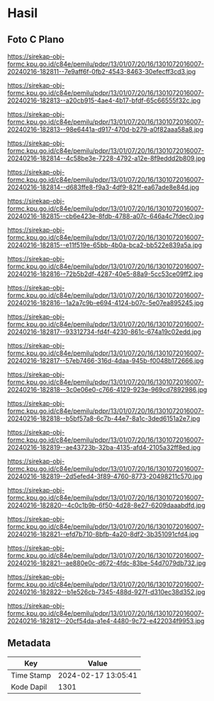 # Hasil

## Foto C Plano

https://sirekap-obj-formc.kpu.go.id/c84e/pemilu/pdpr/13/01/07/20/16/1301072016007-20240216-182811--7e9aff6f-0fb2-4543-8463-30efecff3cd3.jpg

https://sirekap-obj-formc.kpu.go.id/c84e/pemilu/pdpr/13/01/07/20/16/1301072016007-20240216-182813--a20cb915-4ae4-4b17-bfdf-65c66555f32c.jpg

https://sirekap-obj-formc.kpu.go.id/c84e/pemilu/pdpr/13/01/07/20/16/1301072016007-20240216-182813--98e6441a-d917-470d-b279-a0f82aaa58a8.jpg

https://sirekap-obj-formc.kpu.go.id/c84e/pemilu/pdpr/13/01/07/20/16/1301072016007-20240216-182814--4c58be3e-7228-4792-a12e-8f9eddd2b809.jpg

https://sirekap-obj-formc.kpu.go.id/c84e/pemilu/pdpr/13/01/07/20/16/1301072016007-20240216-182814--d683ffe8-f9a3-4df9-821f-ea67ade8e84d.jpg

https://sirekap-obj-formc.kpu.go.id/c84e/pemilu/pdpr/13/01/07/20/16/1301072016007-20240216-182815--cb6e423e-8fdb-4788-a07c-646a4c7fdec0.jpg

https://sirekap-obj-formc.kpu.go.id/c84e/pemilu/pdpr/13/01/07/20/16/1301072016007-20240216-182815--e11f519e-65bb-4b0a-bca2-bb522e839a5a.jpg

https://sirekap-obj-formc.kpu.go.id/c84e/pemilu/pdpr/13/01/07/20/16/1301072016007-20240216-182816--72b5b2df-4287-40e5-88a9-5cc53ce09ff2.jpg

https://sirekap-obj-formc.kpu.go.id/c84e/pemilu/pdpr/13/01/07/20/16/1301072016007-20240216-182816--1a2a7c9b-e694-4124-b07c-5e07ea895245.jpg

https://sirekap-obj-formc.kpu.go.id/c84e/pemilu/pdpr/13/01/07/20/16/1301072016007-20240216-182817--93312734-fd4f-4230-861c-674a19c02edd.jpg

https://sirekap-obj-formc.kpu.go.id/c84e/pemilu/pdpr/13/01/07/20/16/1301072016007-20240216-182817--57eb7466-316d-4daa-945b-f0048b172666.jpg

https://sirekap-obj-formc.kpu.go.id/c84e/pemilu/pdpr/13/01/07/20/16/1301072016007-20240216-182818--3c0e06e0-c766-4129-923e-969cd7892986.jpg

https://sirekap-obj-formc.kpu.go.id/c84e/pemilu/pdpr/13/01/07/20/16/1301072016007-20240216-182818--b5bf57a8-6c7b-44e7-8a1c-3ded6151a2e7.jpg

https://sirekap-obj-formc.kpu.go.id/c84e/pemilu/pdpr/13/01/07/20/16/1301072016007-20240216-182819--ae43723b-32ba-4135-afd4-2105a32ff8ed.jpg

https://sirekap-obj-formc.kpu.go.id/c84e/pemilu/pdpr/13/01/07/20/16/1301072016007-20240216-182819--2d5efed4-3f89-4760-8773-20498211c570.jpg

https://sirekap-obj-formc.kpu.go.id/c84e/pemilu/pdpr/13/01/07/20/16/1301072016007-20240216-182820--4c0c1b9b-6f50-4d28-8e27-6209daaabdfd.jpg

https://sirekap-obj-formc.kpu.go.id/c84e/pemilu/pdpr/13/01/07/20/16/1301072016007-20240216-182821--efd7b710-8bfb-4a20-8df2-3b351091cfd4.jpg

https://sirekap-obj-formc.kpu.go.id/c84e/pemilu/pdpr/13/01/07/20/16/1301072016007-20240216-182821--ae880e0c-d672-4fdc-83be-54d7079db732.jpg

https://sirekap-obj-formc.kpu.go.id/c84e/pemilu/pdpr/13/01/07/20/16/1301072016007-20240216-182822--b1e526cb-7345-488d-927f-d310ec38d352.jpg

https://sirekap-obj-formc.kpu.go.id/c84e/pemilu/pdpr/13/01/07/20/16/1301072016007-20240216-182812--20cf54da-a1e4-4480-9c72-e422034f9953.jpg


## Metadata

| Key        | Value               |
| ---------- | ------------------- |
| Time Stamp | 2024-02-17 13:05:41 |
| Kode Dapil | 1301                |



